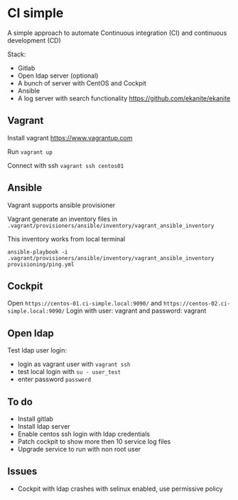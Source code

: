# CI simple

A simple approach to automate Continuous integration (CI) and continuous development (CD)

Stack:

- Gitlab 
- Open ldap server (optional)
- A bunch of server with CentOS and Cockpit
- Ansible
- A log server with search functionality https://github.com/ekanite/ekanite 

## Vagrant

Install vagrant <https://www.vagrantup.com>

Run `vagrant up`

Connect with ssh `vagrant ssh centos01`

## Ansible

Vagrant supports ansible provisioner

Vagrant generate an inventory files in `.vagrant/provisioners/ansible/inventory/vagrant_ansible_inventory`

This inventory works from local terminal

`ansible-playbook -i .vagrant/provisioners/ansible/inventory/vagrant_ansible_inventory provisioning/ping.yml`

## Cockpit

Open `https://centos-01.ci-simple.local:9090/` and `https://centos-02.ci-simple.local:9090/`
Login with user: vagrant and password: vagrant

## Open ldap

Test ldap user login:

- login as vagrant user with `vagrant ssh`
- test local login with `su - user_test`
- enter password `password`

## To do

- Install gitlab
- Install ldap server
- Enable centos ssh login with ldap credentials
- Patch cockpit to show more then 10 service log files
- Upgrade service to run with non root user

## Issues

- Cockpit with ldap crashes with selinux enabled, use permissive policy